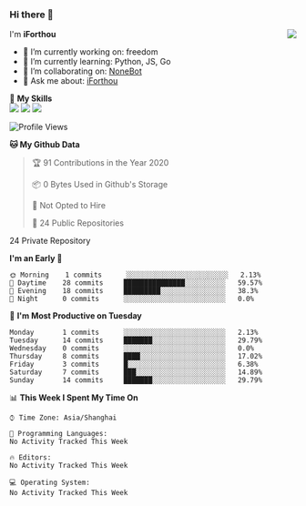 ### Hi there 👋

<a href="#">
  <img align="right" src="https://github-readme-stats.vercel.app/api?username=iforthou&count_private=true&show_icons=true&bg_color=15,f2f7fd,E0EAFC" />
</a>

I'm **iForthou**

- 🔭 I’m currently working on: freedom
- 🌱 I’m currently learning: Python, JS, Go
- 👯 I’m collaborating on: [NoneBot](https://github.com/nonebot)
- 💬 Ask me about: [iForthou](https://iforthou.com)

🌟 **My Skills**  
![](https://img.shields.io/badge/-Python-3e74a2?style=flat-square&logo=Python&logoColor=fff)
![](https://img.shields.io/badge/-Docker-2496ED?style=flat-square&logo=Docker&logoColor=fff)
![](https://img.shields.io/badge/-Linux-000000?style=flat-square&logo=Linux&logoColor=fff)

<!--START_SECTION:waka-->
![Profile Views](http://img.shields.io/badge/Profile%20Views-4-blue)

**🐱 My Github Data** 

> 🏆 91 Contributions in the Year 2020
 > 
> 📦 0 Bytes Used in Github's Storage 
 > 
> 🚫 Not Opted to Hire
 > 
> 📜 24 Public Repositories 
 > 
24 Private Repository 
 > 
**I'm an Early 🐤** 

```text
🌞 Morning    1 commits      ░░░░░░░░░░░░░░░░░░░░░░░░░   2.13% 
🌆 Daytime    28 commits     ███████████████░░░░░░░░░░   59.57% 
🌃 Evening    18 commits     █████████░░░░░░░░░░░░░░░░   38.3% 
🌙 Night      0 commits      ░░░░░░░░░░░░░░░░░░░░░░░░░   0.0%

```
📅 **I'm Most Productive on Tuesday** 

```text
Monday       1 commits      ░░░░░░░░░░░░░░░░░░░░░░░░░   2.13% 
Tuesday      14 commits     ███████░░░░░░░░░░░░░░░░░░   29.79% 
Wednesday    0 commits      ░░░░░░░░░░░░░░░░░░░░░░░░░   0.0% 
Thursday     8 commits      ████░░░░░░░░░░░░░░░░░░░░░   17.02% 
Friday       3 commits      █░░░░░░░░░░░░░░░░░░░░░░░░   6.38% 
Saturday     7 commits      ███░░░░░░░░░░░░░░░░░░░░░░   14.89% 
Sunday       14 commits     ███████░░░░░░░░░░░░░░░░░░   29.79%

```


📊 **This Week I Spent My Time On** 

```text
⌚︎ Time Zone: Asia/Shanghai

💬 Programming Languages: 
No Activity Tracked This Week

🔥 Editors: 
No Activity Tracked This Week

💻 Operating System: 
No Activity Tracked This Week

```


<!--END_SECTION:waka-->
